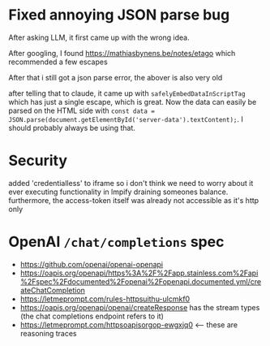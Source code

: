 # Fixed annoying JSON parse bug

After asking LLM, it first came up with the wrong idea.

After googling, I found https://mathiasbynens.be/notes/etago which recommended a few escapes

After that i still got a json parse error, the abover is also very old

after telling that to claude, it came up with `safelyEmbedDataInScriptTag` which has just a single escape, which is great. Now the data can easily be parsed on the HTML side with `const data = JSON.parse(document.getElementById('server-data').textContent);`. I should probably always be using that.

# Security

added 'credentialless' to iframe so i don't think we need to worry about it ever executing functionality in lmpify draining someones balance. furthermore, the access-token itself was already not accessible as it's http only

# OpenAI `/chat/completions` spec

- https://github.com/openai/openai-openapi
- https://oapis.org/openapi/https%3A%2F%2Fapp.stainless.com%2Fapi%2Fspec%2Fdocumented%2Fopenai%2Fopenapi.documented.yml/createChatCompletion
- https://letmeprompt.com/rules-httpsuithu-ulcmkf0
- https://oapis.org/openapi/openai/createResponse has the stream types (the chat completions endpoint refers to it)
- https://letmeprompt.com/httpsoapisorgop-ewgxjq0 <-- these are reasoning traces
